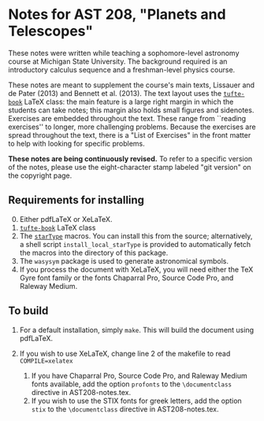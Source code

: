 # Notes for AST 208, "Planets and Telescopes"

These notes were written while teaching a sophomore-level astronomy course at Michigan State University. The background required is an introductory calculus sequence and a freshman-level physics course.

These notes are meant to supplement the course's main texts, Lissauer and de Pater (2013)  and Bennett et al. (2013).  The text layout uses the [`tufte-book`](https://tufte-latex.github.io/tufte-latex/) LaTeX class:  the main feature is a large right margin in which the students can take notes; this margin also holds small figures and sidenotes. Exercises are embedded throughout the text.  These range from ``reading exercises'' to longer, more challenging problems.  Because the exercises are spread throughout the text, there is a "List of Exercises" in the front matter to help with looking for specific problems.

**These notes are being continuously revised.** To refer to a specific version of the notes, please use the eight-character stamp labeled "git version" on the copyright page.

## Requirements for installing

0. Either pdfLaTeX or XeLaTeX.
1. [`tufte-book`](https://tufte-latex.github.io/tufte-latex/) LaTeX class
2. The [`starType`](https://github.com/nworbde/starType) macros.  You can install this from the source; alternatively, a shell script `install_local_starType` is provided to automatically fetch the macros into the directory of this package.
3. The `wasysym` package is used to generate astronomical symbols.
4. If you process the document with XeLaTeX, you will need either the TeX Gyre font family or the fonts Chaparral Pro, Source Code Pro, and Raleway Medium.

## To build

1. For a default installation, simply `make`.  This will build the document using pdfLaTeX.
2. If you wish to use XeLaTeX, change line 2 of the makefile to read `COMPILE=xelatex`

    1. If you have Chaparral Pro, Source Code Pro, and Raleway Medium fonts available, add the option `profonts` to the `\documentclass` directive in AST208-notes.tex.
    2. If you wish to use the STIX fonts for greek letters, add the option `stix` to the `\documentclass` directive in AST208-notes.tex.
